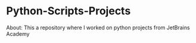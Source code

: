 # Python-Scripts-Projects

About: This a repository where I worked on python projects from JetBrains Academy
